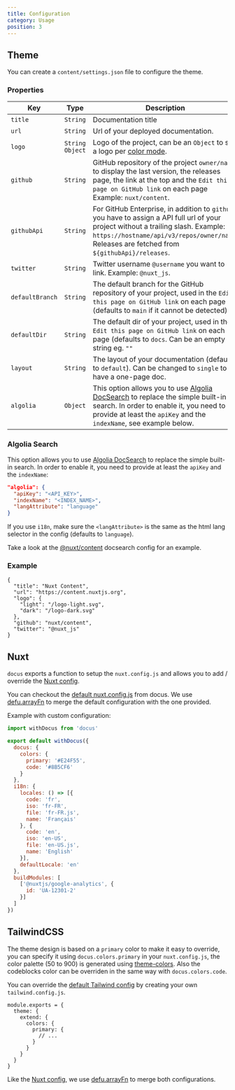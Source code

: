 ```yaml
---
title: Configuration
category: Usage
position: 3
---
```


## Theme

You can create a `content/settings.json` file to configure the theme.

### Properties

| Key | Type | Description |
|---------|------|-------------|
| `title` | `String` | Documentation title |
| `url` | `String` | Url of your deployed documentation. |
| `logo` | `String` `Object` | Logo of the project, can be an `Object` to set a logo per [color mode](https://github.com/nuxt-community/color-mode-module). |
| `github` | `String` | GitHub repository of the project `owner/name` to display the last version, the releases page, the link at the top and the `Edit this page on GitHub link` on each page Example: `nuxt/content`. |
| `githubApi` | `String` | For GitHub Enterprise, in addition to `github`, you have to assign a API full url of your project without a trailing slash. Example: `https://hostname/api/v3/repos/owner/name`. Releases are fetched from `${githubApi}/releases`. |
| `twitter` | `String` | Twitter username `@username` you want to link. Example: `@nuxt_js`. |
| `defaultBranch` | `String` | The default branch for the GitHub repository of your project, used in the `Edit this page on GitHub link` on each page (defaults to `main` if it cannot be detected). |
| `defaultDir` | `String` | The default dir of your project, used in the `Edit this page on GitHub link` on each page (defaults to `docs`. Can be an empty string eg. `""` |
| `layout` | `String` | The layout of your documentation (defaults to `default`). Can be changed to `single` to have a one-page doc. |
| `algolia` | `Object` | This option allows you to use [Algolia DocSearch](https://docsearch.algolia.com) to replace the simple built-in search. In order to enable it, you need to provide at least the `apiKey` and the `indexName`, see example below. |

### Algolia Search

This option allows you to use [Algolia DocSearch](https://docsearch.algolia.com) to replace the simple built-in search. In order to enable it, you need to provide at least the `apiKey` and the `indexName`:

```json [settings.json]
"algolia": {
  "apiKey": "<API_KEY>",
  "indexName": "<INDEX_NAME>",
  "langAttribute": "language"
}
```

If you use `i18n`, make sure the `<langAttribute>` is the same as the html lang selector in the config (defaults to `language`).

Take a look at the [@nuxt/content](https://github.com/algolia/docsearch-configs/blob/master/configs/nuxtjs_content.json) docsearch config for an example.

### Example

```json[content/settings.json]
{
  "title": "Nuxt Content",
  "url": "https://content.nuxtjs.org",
  "logo": {
    "light": "/logo-light.svg",
    "dark": "/logo-dark.svg"
  },
  "github": "nuxt/content",
  "twitter": "@nuxt_js"
}
```

## Nuxt

`docus` exports a function to setup the `nuxt.config.js` and allows you to add / override the [Nuxt config](https://nuxtjs.org/docs/2.x/configuration-glossary/configuration-build).

You can checkout the [default nuxt.config.js](https://github.com/nuxt/docus/blob/main/theme/nuxt.config.js) from docus. We use [defu.arrayFn](https://github.com/nuxt-contrib/defu#array-function-merger) to merge the default configuration with the one provided.

Example with custom configuration:

```js [nuxt.config.js]
import withDocus from 'docus'

export default withDocus({
  docus: {
    colors: {
      primary: '#E24F55',
      code: '#8B5CF6'
    }
  },
  i18n: {
    locales: () => [{
      code: 'fr',
      iso: 'fr-FR',
      file: 'fr-FR.js',
      name: 'Français'
    }, {
      code: 'en',
      iso: 'en-US',
      file: 'en-US.js',
      name: 'English'
    }],
    defaultLocale: 'en'
  },
  buildModules: [
    ['@nuxtjs/google-analytics', {
      id: 'UA-12301-2'
    }]
  ]
})
```

## TailwindCSS

The theme design is based on a `primary` color to make it easy to override, you can specify it using `docus.colors.primary` in your `nuxt.config.js`, the color palette (50 to 900) is generated using [theme-colors](https://github.com/nuxt-contrib/theme-colors). Also the codeblocks color can be overriden in the same way with `docus.colors.code`.

You can override the [default Tailwind config](https://github.com/nuxt/docus/blob/main/theme/tailwind.config.js) by creating your own `tailwind.config.js`.

```js[tailwind.config.js]
module.exports = {
  theme: {
    extend: {
      colors: {
        primary: {
          // ...
        }
      }
    }
  }
}
```

Like the [Nuxt config](#nuxt), we use [defu.arrayFn](https://github.com/nuxt-contrib/defu#array-function-merger) to merge both configurations.
